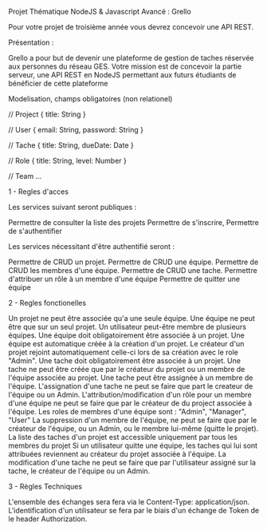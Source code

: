 Projet Thématique NodeJS & Javascript Avancé : Grello

Pour votre projet de troisième année vous devrez concevoir une API REST.


Présentation :

Grello a pour but de devenir une plateforme de gestion de taches réservée aux personnes du réseau GES. Votre mission est de concevoir la partie serveur, une API REST en NodeJS permettant aux futurs étudiants de bénéficier de cette plateforme


Modelisation, champs obligatoires (non relationel)

// Project
{
    title: String
}

// User
{
    email: String,
    password: String
}

// Tache 
{
    title: String,
    dueDate: Date
}

// Role 
{
    title: String,
    level: Number
}

// Team
...

1 - Regles d'acces



Les services suivant seront publiques : 


Permettre de consulter la liste des projets 
Permettre de s'inscrire,
Permettre de s'authentifier



Les services nécessitant d'être authentifié seront :


Permettre de CRUD un projet.
Permettre de CRUD une équipe.
Permettre de CRUD les membres d'une équipe.
Permettre de CRUD une tache.
Permettre d'attribuer un rôle à un membre d'une équipe
Permettre de quitter une équipe





2 - Regles fonctionelles


Un projet ne peut être associée qu'a une seule équipe.
Une équipe ne peut être que sur un seul projet.
Un utilisateur peut-être membre de plusieurs équipes.
Une équipe doit obligatoirement être associée à un projet.
Une équipe est automatique créée à la création d'un projet.
Le créateur d'un projet rejoint automatiquement celle-ci lors de sa création avec le role "Admin".
Une tache doit obligatoirement être associée à un projet.
Une tache ne peut être créée que par le créateur du projet ou un membre de l'équipe associée au projet.
Une tache peut être assignée à un membre de l'équipe.
L'assignation d'une tache ne peut se faire que part le createur de l'équipe ou un Admin.
L'attribution/modification d'un rôle pour un membre d'une équipe ne peut se faire que par le créateur de du project associée à l'équipe.
Les roles de membres d'une équipe sont : "Admin", "Manager", "User"
La suppression d'un membre de l'équipe, ne peut se faire que par le créateur de l'équipe, ou un Admin, ou le membre lui-même (quitte le projet).
La liste des taches d'un projet est accessible uniquement par tous les membres du projet
Si un utilisateur quitte une équipe, les taches qui lui sont attribuées reviennent au créateur du projet associée à l'équipe.
La modification d'une tache ne peut se faire que par l'utilisateur assigné sur la tache, le créateur de l'équipe ou un Admin.



3 - Règles Techniques


L'ensemble des échanges sera fera via le Content-Type: application/json.
L'identification d'un utilisateur se fera par le biais d'un échange de Token de le header Authorization.